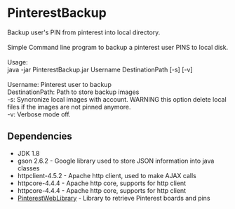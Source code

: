 # PinterestBackup
Backup user's PIN from pinterest into local directory.</br>
</br>
Simple Command line program to backup a pinterest user PINS to local disk.</br>
</br>
Usage:</br>
java -jar PinterestBackup.jar Username DestinationPath [-s] [-v]</br>
</br>
Username:          Pinterest user to backup</br>
DestinationPath:   Path to store backup images</br>
-s:                Syncronize local images with account. WARNING this option delete local files if the images are not pinned anymore.</br>
-v:                Verbose mode off.

<h2>Dependencies</h2>
<ul>
<li>JDK 1.8</li>
<li>gson 2.6.2 - Google library used to store JSON information into java classes</li>
<li>httpclient-4.5.2 - Apache http client, used to make AJAX calls</li>
<li>httpcore-4.4.4 - Apache http core, supports for http client</li>
<li>httpcore-4.4.4 - Apache http core, supports for http client</li>
<li><a href="https://github.com/vannus78/PinterestWebLibrary">PinterestWebLibrary</a> - Library to retrieve Pinterest boards and pins</li>
</ul>
